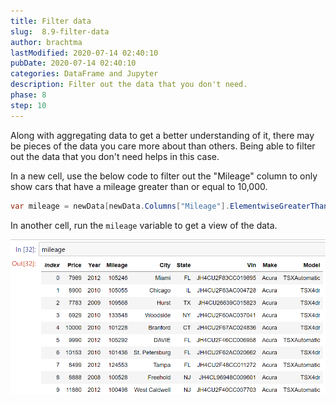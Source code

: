 ```yaml
---
title: Filter data
slug:  8.9-filter-data
author: brachtma
lastModified: 2020-07-14 02:40:10
pubDate: 2020-07-14 02:40:10
categories: DataFrame and Jupyter
description: Filter out the data that you don't need.
phase: 8
step: 10
---
```



Along with aggregating data to get a better understanding of it, there may be pieces of the data you care more about than others. Being able to filter out the data that you don't need helps in this case.

In a new cell, use the below code to filter out the "Mileage" column to only show cars that have a mileage greater than or equal to 10,000.

```csharp
var mileage = newData[newData.Columns["Mileage"].ElementwiseGreaterThanOrEqual(100000)];
```
In another cell, run the `mileage` variable to get a view of the data.

![Filtered Data](./media/filtered-data.png)